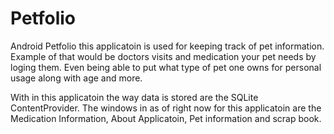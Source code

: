 # Petfolio
Android Petfolio this applicatoin is used for keeping track of pet information.
Example of that would be doctors visits and medication your pet needs by loging them.
Even being able to put what type of pet one owns for personal usage along with 
age and more.

With in this applicatoin the way data is stored are the SQLite ContentProvider.
The windows in as of right now for this applicatoin are the Medication Information,
About Applicatoin, Pet information and scrap book.
